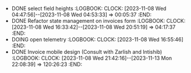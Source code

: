 - DONE select field heights
  :LOGBOOK:
  CLOCK: [2023-11-08 Wed 04:47:56]--[2023-11-08 Wed 04:53:33] =>  00:05:37
  :END:
- DONE Refactor state management on invoices form
  :LOGBOOK:
  CLOCK: [2023-11-08 Wed 16:33:42]--[2023-11-08 Wed 20:51:19] =>  04:17:37
  :END:
- DOING open telemetry
  :LOGBOOK:
  CLOCK: [2023-11-08 Wed 16:55:46]
  :END:
- DONE Invoice mobile design (Consult with Zarlish and Intishib)
  :LOGBOOK:
  CLOCK: [2023-11-08 Wed 21:42:16]--[2023-11-13 Mon 22:08:39] =>  120:26:23
  :END: